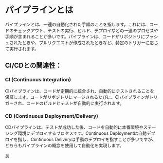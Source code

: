 # パイプラインとは

パイプラインとは、一連の自動化された手順のことを指します。これには、コードのチェックアウト、テストの実行、ビルド、デプロイなどの一連のプロセスや手順が含まれることが多いです。パイプラインは、コードがリポジトリにプッシュされたときや、プルリクエストが作成されたときなど、特定のトリガーに応じて実行されます。

## CI/CDとの関連性：

### CI (Continuous Integration)

CIパイプラインは、コードが定期的に統合され、自動的にテストされることを保証します。コードがリポジトリにマージされるたびに、CIパイプラインがトリガーされ、コードのビルドとテストが自動的に実行されます。

### CD (Continuous Deployment/Delivery)

CDパイプラインは、テストが成功した後、コードを自動的に本番環境やステージング環境にデプロイするプロセスです。Continuous Deploymentは自動デプロイを指し、Continuous Deliveryは手動のデプロイを指すことが多いですが、どちらもパイプラインの概念を使用して自動化を実現します。

あ
